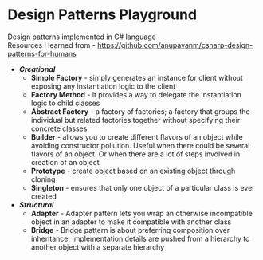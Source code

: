# Design Patterns Playground
Design patterns implemented in C# language \
Resources I learned from - https://github.com/anupavanm/csharp-design-patterns-for-humans

- ___Creational___
  * __Simple Factory__ - simply generates an instance for client without exposing any instantiation logic to the client
  * __Factory Method__ - it provides a way to delegate the instantiation logic to child classes
  * __Abstract Factory__ - a factory of factories; a factory that groups the individual but related factories together without specifying their concrete classes
  * __Builder__ - allows you to create different flavors of an object while avoiding constructor pollution. Useful when there could be several flavors of an object. Or when there are a lot of steps involved in creation of an object
  * __Prototype__ - create object based on an existing object through cloning
  * __Singleton__ - ensures that only one object of a particular class is ever created
- ___Structural___
  * __Adapter__ - Adapter pattern lets you wrap an otherwise incompatible object in an adapter to make it compatible with another class
  * __Bridge__ - Bridge pattern is about preferring composition over inheritance. Implementation details are pushed from a hierarchy to another object with a separate hierarchy

